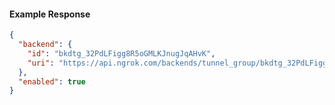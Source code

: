 <!-- Code generated for API Clients. DO NOT EDIT. -->

#### Example Response

```json
{
  "backend": {
    "id": "bkdtg_32PdLFigg8R5oGMLKJnugJqAHvK",
    "uri": "https://api.ngrok.com/backends/tunnel_group/bkdtg_32PdLFigg8R5oGMLKJnugJqAHvK"
  },
  "enabled": true
}
```

